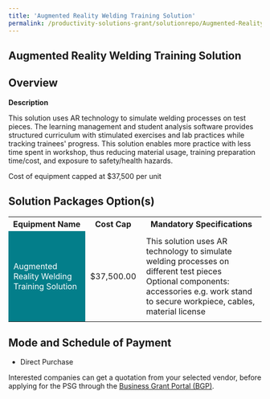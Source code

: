 ```yaml
---
title: 'Augmented Reality Welding Training Solution'
permalink: /productivity-solutions-grant/solutionrepo/Augmented-Reality-Welding-Training-SolutionMarine & Offshore
---
```


## Augmented Reality Welding Training Solution

## Overview

**Description**

This solution uses AR technology to simulate welding processes on test pieces. The learning management and student analysis software provides structured curriculum with stimulated exercises and lab practices while tracking trainees' progress. This solution enables more practice with less time spent in workshop, thus reducing material usage, training preparation time/cost, and exposure to safety/health hazards.

Cost of equipment capped at $37,500 per unit

## Solution Packages Option(s)

<table>
<tr>
<th><b>Equipment Name</b></th>
<th><b>Cost Cap</b></th>
<th><b>Mandatory Specifications</b></th>
</tr>
<tr>
<td style='padding: 10px; background-color: #037E8A; color: #FFFFFF;'>Augmented Reality Welding Training Solution</td>
<td style='padding: 10px;'>$37,500.00</td>
<td style='padding: 10px;'>This solution uses AR technology to simulate welding processes on different test pieces<br>Optional components: accessories e.g. work stand to secure workpiece, cables, material license</td>
</tr>
</table>

## Mode and Schedule of Payment

 - Direct Purchase

Interested companies can get a quotation from your selected vendor, before applying for the PSG through the <a href='https://www.businessgrants.gov.sg/' target='_blank' rel='noopener'>Business Grant Portal (BGP)</a>.

<script src="/jquery/resize-tables.js"></script>
